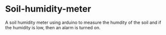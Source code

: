 # Soil-humidity-meter
A soil humidity meter using arduino to measure the humdity of the soil and if the humidity is low, then an alarm is turned on.
